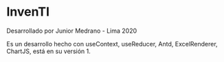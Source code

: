 # InvenTI

Desarrollado por Junior Medrano - Lima 2020

Es un desarrollo hecho con useContext, useReducer, Antd, ExcelRenderer, ChartJS, está en su versión 1.
